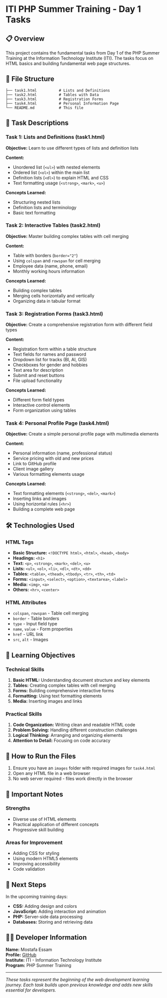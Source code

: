 # ITI PHP Summer Training - Day 1 Tasks

## 📋 Overview
This project contains the fundamental tasks from Day 1 of the PHP Summer Training at the Information Technology Institute (ITI). The tasks focus on HTML basics and building fundamental web page structures.

## 📁 File Structure

```
├── task1.html          # Lists and Definitions
├── task2.html          # Tables with Data
├── task3.html          # Registration Forms
├── task4.html          # Personal Information Page
└── README.md           # This file
```

## 🎯 Task Descriptions

### Task 1: Lists and Definitions (task1.html)
**Objective:** Learn to use different types of lists and definition lists

**Content:**
- Unordered list (`<ul>`) with nested elements
- Ordered list (`<ol>`) within the main list
- Definition lists (`<dl>`) to explain HTML and CSS
- Text formatting usage (`<strong>`, `<mark>`, `<u>`)

**Concepts Learned:**
- Structuring nested lists
- Definition lists and terminology
- Basic text formatting

### Task 2: Interactive Tables (task2.html)
**Objective:** Master building complex tables with cell merging

**Content:**
- Table with borders (`border="2"`)
- Using `colspan` and `rowspan` for cell merging
- Employee data (name, phone, email)
- Monthly working hours information

**Concepts Learned:**
- Building complex tables
- Merging cells horizontally and vertically
- Organizing data in tabular format

### Task 3: Registration Forms (task3.html)
**Objective:** Create a comprehensive registration form with different field types

**Content:**
- Registration form within a table structure
- Text fields for names and password
- Dropdown list for tracks (BI, AI, GIS)
- Checkboxes for gender and hobbies
- Text area for description
- Submit and reset buttons
- File upload functionality

**Concepts Learned:**
- Different form field types
- Interactive control elements
- Form organization using tables

### Task 4: Personal Profile Page (task4.html)
**Objective:** Create a simple personal profile page with multimedia elements

**Content:**
- Personal information (name, professional status)
- Service pricing with old and new prices
- Link to GitHub profile
- Client image gallery
- Various formatting elements usage

**Concepts Learned:**
- Text formatting elements (`<strong>`, `<del>`, `<mark>`)
- Inserting links and images
- Using horizontal rules (`<hr>`)
- Building a complete web page

## 🛠️ Technologies Used

### HTML Tags
- **Basic Structure:** `<!DOCTYPE html>`, `<html>`, `<head>`, `<body>`
- **Headings:** `<h1>`
- **Text:** `<p>`, `<strong>`, `<mark>`, `<del>`, `<u>`
- **Lists:** `<ul>`, `<ol>`, `<li>`, `<dl>`, `<dt>`, `<dd>`
- **Tables:** `<table>`, `<thead>`, `<tbody>`, `<tr>`, `<th>`, `<td>`
- **Forms:** `<input>`, `<select>`, `<option>`, `<textarea>`, `<label>`
- **Media:** `<img>`, `<a>`
- **Others:** `<hr>`, `<center>`

### HTML Attributes
- `colspan`, `rowspan` - Table cell merging
- `border` - Table borders
- `type` - Input field type
- `name`, `value` - Form properties
- `href` - URL link
- `src`, `alt` - Images

## 🎯 Learning Objectives

### Technical Skills
1. **Basic HTML:** Understanding document structure and key elements
2. **Tables:** Creating complex tables with cell merging
3. **Forms:** Building comprehensive interactive forms
4. **Formatting:** Using text formatting elements
5. **Media:** Inserting images and links

### Practical Skills
1. **Code Organization:** Writing clean and readable HTML code
2. **Problem Solving:** Handling different construction challenges
3. **Logical Thinking:** Arranging and organizing elements
4. **Attention to Detail:** Focusing on code accuracy

## 🚀 How to Run the Files

1. Ensure you have an `images` folder with required images for `task4.html`
2. Open any HTML file in a web browser
3. No web server required - files work directly in the browser

## 📝 Important Notes

### Strengths
- Diverse use of HTML elements
- Practical application of different concepts
- Progressive skill building

### Areas for Improvement
- Adding CSS for styling
- Using modern HTML5 elements
- Improving accessibility
- Code validation

## 🔮 Next Steps

In the upcoming training days:
- **CSS:** Adding design and colors
- **JavaScript:** Adding interaction and animation
- **PHP:** Server-side data processing
- **Databases:** Storing and retrieving data

## 👨‍💻 Developer Information

**Name:** Mostafa Essam  
**Profile:** [GitHub](https://github.com/MostafaEssam2002)  
**Institute:** ITI - Information Technology Institute  
**Program:** PHP Summer Training

---

*These tasks represent the beginning of the web development learning journey. Each task builds upon previous knowledge and adds new skills essential for developers.*
